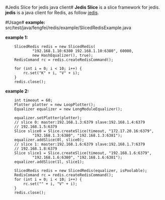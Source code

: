 #Jedis Slice for jedis java client#
**Jedis Slice** is a slice framework for jedis.
**jedis** is a java client for Redis, as follow [jedis](https://github.com/xetorthio/jedis).

#Usage#
  **example:**    src/test/java/fengfei/redis/example/SlicedRedisExample.java

**example 1:**

	    SlicedRedis redis = new SlicedRedis(
				"192.168.1.10:6380 192.168.1.10:6380", 60000,
				new HashEqualizer(), true);
		RedisComand rc = redis.createRedisCommand();

		for (int i = 0; i < 10; i++) {
			rc.set("K" + i, "V" + i);
		}
		redis.close();

**example 2:**

		int timeout = 60;
		Plotter plotter = new LoopPlotter();
		Equalizer equalizer = new LongModuleEqualizer();

		equalizer.setPlotter(plotter);
		// slice 0: master:192.168.1.3:6379 slave:192.168.1.4:6379
		// 192.168.1.5:6379
		Slice slice0 = Slice.createSlice(timeout, "172.17.20.16:6379",
				"192.168.1.3:6380", "192.168.1.3:6381");
		equalizer.addSlice(0l, slice0);
		// slice 1: master:192.168.1.6:6379 slave:192.168.1.7:6379
		// 192.168.1.8:6379
		Slice slice1 = Slice.createSlice(timeout, "192.168.1.6:6379",
				"192.168.1.6:6380", "192.168.1.6:6381");
		equalizer.addSlice(1l, slice1);

		SlicedRedis redis = new SlicedRedis(equalizer, isPoolable);
		RedisComand rc = redis.createRedisCommand();
		for (int i = 0; i < 10; i++) {
			rc.set("" + i, "V" + i);
		}
		redis.close();
